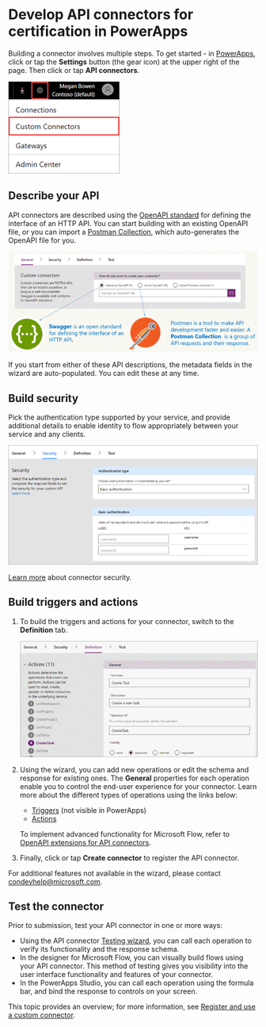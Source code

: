 <properties
    pageTitle="Develop API connectors for certification | Microsoft PowerApps"
    description="Describe your API, specify authentication type, build triggers and actions, and test."
    services=""
    suite="powerapps"
    documentationCenter="na"
    authors="asavaritayal"
    manager="anneta"
    editor=""
    tags=""/>

<tags
   ms.service="powerapps"
   ms.devlang="na"
   ms.topic="article"
   ms.tgt_pltfrm="na"
   ms.workload="na"
   ms.date="05/06/2017"
   ms.author="astay"/>

# Develop API connectors for certification in PowerApps

Building a connector involves multiple steps. To get started - in [PowerApps](https://web.powerapps.com/), click or tap the **Settings** button (the gear icon) at the upper right of the page. Then click or tap **API connectors**.

![Finding API connectors](./media/api-connectors-dev/finding-custom-apis.png)


## Describe your API

API connectors are described using the [OpenAPI standard](https://swagger.io/) for defining the interface of an HTTP API. You can start building with an existing OpenAPI file, or you can import a [Postman Collection](https://www.getpostman.com/docs/collections), which auto-generates the OpenAPI file for you. 

![Define your API diagram](./media/api-connectors-dev/build-your-api.png)

If you start from either of these API descriptions, the metadata fields in the wizard are auto-populated. You can edit these at any time.  


## Build security

Pick the authentication type supported by your service, and provide additional details to enable identity to flow appropriately between your service and any clients. 

![Security Diagram](./media/api-connectors-dev/security.png)

[Learn more](register-custom-api.md) about connector security.


## Build triggers and actions

1. To build the triggers and actions for your connector, switch to the **Definition** tab. 

    ![Definition Diagram](./media/api-connectors-dev/definition.png)

2. Using the wizard, you can add new operations or edit the schema and response for existing ones. The **General** properties for each operation enable you to control the end-user experience for your connector. Learn more about the different types of operations using the links below:

    - [Triggers](https://flow.microsoft.com/documentation/customapi-webhooks) (not visible in PowerApps)
    - [Actions](register-custom-api.md)

    To implement advanced functionality for Microsoft Flow, refer to [OpenAPI extensions for API connectors](https://flow.microsoft.com/documentation/customapi-how-to-swagger/). 

3. Finally, click or tap **Create connector** to register the API connector.

For additional features not available in the wizard, please contact [condevhelp@microsoft.com](mailto:condevhelp@microsoft.com).


## Test the connector

Prior to submission, test your API connector in one or more ways: 

- Using the API connector [Testing wizard](https://flow.microsoft.com/blog/new-updates-custom-api/), you can call each operation to verify its functionality and the response schema.
- In the designer for Microsoft Flow, you can visually build flows using your API connector. This method of testing gives you visibility into the user interface functionality and features of your connector.
- In the PowerApps Studio, you can call each operation using the formula bar, and bind the response to controls on your screen.

This topic provides an overview; for more information, see [Register and use a custom connector](register-custom-api.md).